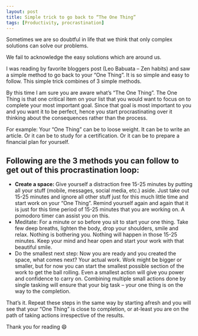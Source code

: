 ```yaml
---
layout: post
title: Simple trick to go back to “The One Thing”
tags: [Productivity, procrastination]
---
```


Sometimes we are so doubtful in life that we think that only complex solutions can solve our problems.<br>

We fail to acknowledge the easy solutions which are around us.

I was reading by favorite bloggers post (Leo Babuata – Zen habits) and saw a simple method to go back to your “One Thing”. It is so simple and easy to follow. This simple trick combines of 3 simple methods.

By this time I am sure you are aware what’s “The One Thing”. The One Thing is that one critical item on your list that you would want to focus on to complete your most important goal. Since that goal is most important to you and you want it to be perfect, hence you start procrastinating over it thinking about the consequences rather than the process.

For example: Your “One Thing” can be to loose weight. It can be to write an article. Or it can be to study for a certification. Or it can be to prepare a financial plan for yourself.


## Following are the 3 methods you can follow to get out of this procrastination loop:

- <strong> Create a space: </strong> Give yourself a distraction free 15-25 minutes by putting all your stuff (mobile, messages, social media, etc.) aside. Just take out 15-25 minutes and ignore all other stuff just for this much little time and start work on your “One Thing”. Remind yourself again and again that it is just for this time period of 15-25 minutes that you are working on. A pomodoro timer can assist you on this.
- Meditate: For a minute or so before you sit to start your one thing. Take few deep breaths, lighten the body, drop your shoulders, smile and relax. Nothing is bothering you. Nothing will happen in those 15-25 minutes. Keep your mind and hear open and start your work with that beautiful smile.
- Do the smallest next step: Now you are ready and you created the space, what comes next? Your actual work. Work might be bigger or smaller, but for now you can start the smallest possible section of the work to get the ball rolling. Even a smallest action will give you power and confidence to carry on. Combining multiple small actions done by single tasking will ensure that your big task – your one thing is on the way to the completion.

That’s it. Repeat these steps in the same way by starting afresh and you will see that your “One Thing” is close to completion, or at-least you are on the path of taking actions irrespective of the results.

Thank you for reading :smile:
